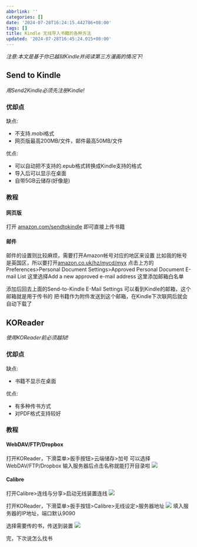 ```yaml
---
abbrlink: ''
categories: []
date: '2024-07-28T16:24:15.442786+08:00'
tags: []
title: Kindle 无线导入书籍的各种方法
updated: '2024-07-28T16:45:24.015+08:00'
---
```

*注意:本文是基于你已越狱Kindle并阅读第三方漫画的情况下!*

## Send to Kindle

*用Send2Kindle必须先注册Kindle!*

### 优却点

缺点:

- 不支持.mobi格式
- 网页版最高200MB/文件，邮件最高50MB/文件

优点:

- 可以自动把不支持的.epub格式转换成Kindle支持的格式
- 导入后可以显示在桌面
- 自带5GB云储存(好像是)

### 教程

#### 网页版

打开 [amazon.com/sendtokindle](https://amazon.com/sendtokindle)
即可直接上传书籍

#### 邮件

邮件的设置则比较麻烦，需要打开Amazon帐号对应的地区来设置
比如我的帐号是英国区，所以要打开[amazon.co.uk/hz/mycd/myx](https://amazon.co.uk/hz/mycd/myx)
点击上方的Preferences>Personal Document Settings>Approved Personal Document E-mail List
这里选择Add a new approved e-mail address
这里添加邮箱白名单

添加后回去上面的Send-to-Kindle E-Mail Settings
可以看到Kindle的邮箱，这个邮箱就是用于传书的
把书籍作为附件发送到这个邮箱，在Kindle下次联网后就会自动下载了

## KOReader

*使用KOReader前必须越狱!*

### 优却点

缺点:

- 书籍不显示在桌面

优点:

- 有多种传书方式
- 对PDF格式支持较好

### 教程

#### WebDAV/FTP/Dropbox

打开KOReader，下滑菜单>扳手按钮>云端储存>加号
可以选择WebDAV/FTP/Dropbox
输入服务器后点击名称就能打开目录啦
![](https://bu.dusays.com/2024/07/28/66a6178cb8096.jpg)

#### Calibre

打开Calibre>连线与分享>启动无线装置连线
![](https://bu.dusays.com/2024/07/28/66a61a2ef1ed4.jpg)

打开KOReader，下滑菜单>扳手按钮>Calibre>无线设定>服务器地址
![](https://bu.dusays.com/2024/07/28/66a61b0faf40a.jpg)
填入服务器的IP地址，端口默认9090

选择需要传的书，传送到装置
![](https://bu.dusays.com/2024/07/28/66a61be076179.jpg)

完，下次说怎么找书

